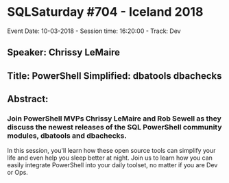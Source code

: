 # SQLSaturday #704 - Iceland 2018
Event Date: 10-03-2018 - Session time: 16:20:00 - Track: Dev
## Speaker: Chrissy LeMaire
## Title: PowerShell Simplified: dbatools   dbachecks
## Abstract:
### Join PowerShell MVPs Chrissy LeMaire and Rob Sewell as they discuss the newest releases of the SQL PowerShell community modules, dbatools and dbachecks. 

In this session, you'll learn how these open source tools can simplify your life and even help you sleep better at night. Join us to learn how you can easily integrate PowerShell into your daily toolset, no matter if you are Dev or Ops.
